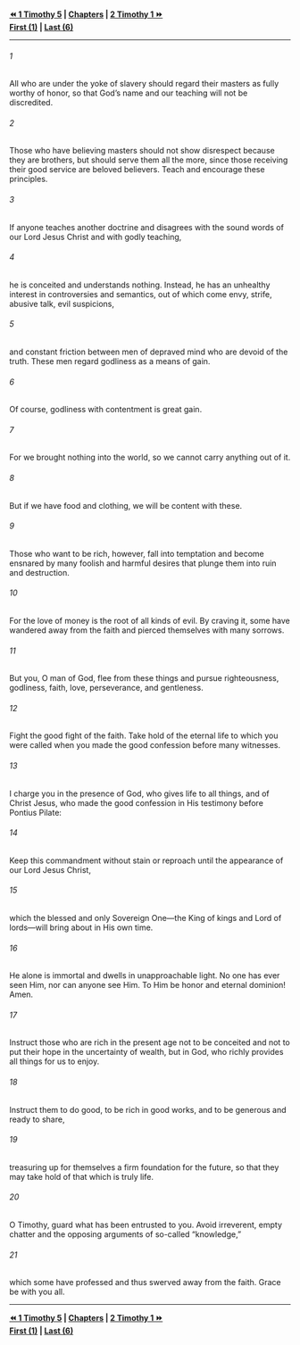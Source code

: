   
**[⏪ 1 Timothy 5](./1%20Timothy%205.md) | [Chapters](./_index.md) | [2 Timothy 1 ⏩](../44.55%202%20Timothy/2%20Timothy%201.md)**  
**[First (1)](./1%20Timothy%201.md) | [Last (6)](1%20Timothy%206.md)**  
  
---  
  
###### 1  
All who are under the yoke of slavery should regard their masters as fully worthy of honor, so that God’s name and our teaching will not be discredited.  
  
###### 2  
Those who have believing masters should not show disrespect because they are brothers, but should serve them all the more, since those receiving their good service are beloved believers. Teach and encourage these principles.  
  
###### 3  
If anyone teaches another doctrine and disagrees with the sound words of our Lord Jesus Christ and with godly teaching,  
  
###### 4  
he is conceited and understands nothing. Instead, he has an unhealthy interest in controversies and semantics, out of which come envy, strife, abusive talk, evil suspicions,  
  
###### 5  
and constant friction between men of depraved mind who are devoid of the truth. These men regard godliness as a means of gain.  
  
###### 6  
Of course, godliness with contentment is great gain.  
  
###### 7  
For we brought nothing into the world, so we cannot carry anything out of it.  
  
###### 8  
But if we have food and clothing, we will be content with these.  
  
###### 9  
Those who want to be rich, however, fall into temptation and become ensnared by many foolish and harmful desires that plunge them into ruin and destruction.  
  
###### 10  
For the love of money is the root of all kinds of evil. By craving it, some have wandered away from the faith and pierced themselves with many sorrows.  
  
###### 11  
But you, O man of God, flee from these things and pursue righteousness, godliness, faith, love, perseverance, and gentleness.  
  
###### 12  
Fight the good fight of the faith. Take hold of the eternal life to which you were called when you made the good confession before many witnesses.  
  
###### 13  
I charge you in the presence of God, who gives life to all things, and of Christ Jesus, who made the good confession in His testimony before Pontius Pilate:  
  
###### 14  
Keep this commandment without stain or reproach until the appearance of our Lord Jesus Christ,  
  
###### 15  
which the blessed and only Sovereign One—the King of kings and Lord of lords—will bring about in His own time.  
  
###### 16  
He alone is immortal and dwells in unapproachable light. No one has ever seen Him, nor can anyone see Him. To Him be honor and eternal dominion! Amen.  
  
###### 17  
Instruct those who are rich in the present age not to be conceited and not to put their hope in the uncertainty of wealth, but in God, who richly provides all things for us to enjoy.  
  
###### 18  
Instruct them to do good, to be rich in good works, and to be generous and ready to share,  
  
###### 19  
treasuring up for themselves a firm foundation for the future, so that they may take hold of that which is truly life.  
  
###### 20  
O Timothy, guard what has been entrusted to you. Avoid irreverent, empty chatter and the opposing arguments of so-called “knowledge,”  
  
###### 21  
which some have professed and thus swerved away from the faith. Grace be with you all.  
  
  
---  
  
**[⏪ 1 Timothy 5](./1%20Timothy%205.md) | [Chapters](./_index.md) | [2 Timothy 1 ⏩](../44.55%202%20Timothy/2%20Timothy%201.md)**  
**[First (1)](./1%20Timothy%201.md) | [Last (6)](1%20Timothy%206.md)**  
  
